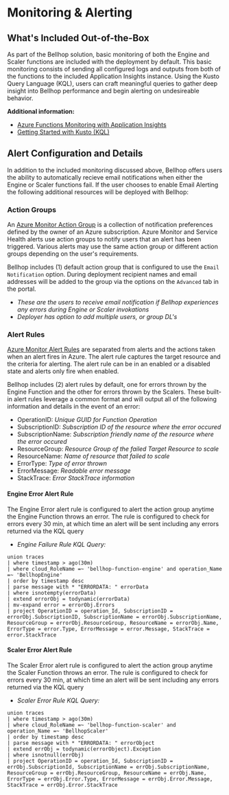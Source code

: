 # Monitoring & Alerting

## What's Included Out-of-the-Box
As part of the Bellhop solution, basic monitoring of both the Engine and Scaler functions are included with the deployment by default. This basic monitoring consists of sending all configured logs and outputs from both of the functions to the included Application Insights instance. Using the Kusto Query Language (KQL), users can craft meaningful queries to gather deep insight into Bellhop performance and begin alerting on undesireable behavior.

**Additional information:**
- [Azure Functions Monitoring with Application Insights](https://docs.microsoft.com/en-us/azure/azure-functions/functions-monitoring)
- [Getting Started with Kusto (KQL)](https://docs.microsoft.com/en-us/azure/data-explorer/kusto/concepts/)

## Alert Configuration and Details
In addition to the included monitoring discussed above, Bellhop offers users the ability to automatically recieve email notifications when either the Engine or Scaler functions fail. If the user chooses to enable Email Alerting the following additional resources will be deployed with Bellhop:

### Action Groups

An [Azure Monitor Action Group](https://docs.microsoft.com/en-us/azure/azure-monitor/alerts/action-groups) is a collection of notification preferences defined by the owner of an Azure subscription. Azure Monitor and Service Health alerts use action groups to notify users that an alert has been triggered. Various alerts may use the same action group or different action groups depending on the user's requirements.

Bellhop includes (1) default action group that is configured to use the `Email Notification` option. During deployment recipient names and email addresses will be added to the group via the options on the `Advanced` tab in the portal. 
- _These are the users to receive email notification if Bellhop experiences any errors during Engine or Scaler invokations_
- _Deployer has option to add multiple users, or group DL's_

### Alert Rules

[Azure Monitor Alert Rules](https://docs.microsoft.com/en-us/azure/azure-monitor/alerts/alerts-overview#manage-alert-rules) are separated from alerts and the actions taken when an alert fires in Azure. The alert rule captures the target resource and the criteria for alerting. The alert rule can be in an enabled or a disabled state and alerts only fire when enabled.  

Bellhop includes (2) alert rules by default, one for errors thrown by the Engine Function and the other for errors thrown by the Scalers. These built-in alert rules leverage a common format and will output all of the following information and details in the event of an error:
- OperationID: _Unique GUID for Function Operation_
- SubscriptionID: _Subscription ID of the resource where the error occured_
- SubscriptionName: _Subscription friendly name of the resource where the error occured_
- ResourceGroup: _Resource Group of the failed Target Resource to scale_
- ResourceName: _Name of resource that failed to scale_
- ErrorType: _Type of error thrown_
- ErrorMessage: _Readable error message_
- StackTrace: _Error StackTrace information_

#### Engine Error Alert Rule
The Engine Error alert rule is configured to alert the action group anytime the Engine Function throws an error. The rule is configured to check for errors every 30 min, at which time an alert will be sent including any errors returned via the KQL query
- _Engine Failure Rule KQL Query:_
```
union traces
| where timestamp > ago(30m)
| where cloud_RoleName =~ 'bellhop-function-engine' and operation_Name =~ 'BellhopEngine'
| order by timestamp desc
| parse message with * "ERRORDATA: " errorData
| where isnotempty(errorData)
| extend errorObj = todynamic(errorData)
| mv-expand error = errorObj.Errors
| project OperationID = operation_Id, SubscriptionID = errorObj.SubscriptionID, SubscriptionName = errorObj.SubscriptionName, ResourceGroup = errorObj.ResourceGroup, ResourceName = errorObj.Name, ErrorType = error.Type, ErrorMessage = error.Message, StackTrace = error.StackTrace
```

#### Scaler Error Alert Rule
The Scaler Error alert rule is configured to alert the action group anytime the Scaler Function throws an error. The rule is configured to check for errors every 30 min, at which time an alert will be sent including any errors returned via the KQL query
- _Scaler Error Rule KQL Query:_
```
union traces
| where timestamp > ago(30m)
| where cloud_RoleName =~ 'bellhop-function-scaler' and  operation_Name =~ 'BellhopScaler'
| order by timestamp desc
| parse message with * "ERRORDATA: " errorObject
| extend errObj = todynamic(errorObject).Exception
| where isnotnull(errObj)
| project OperationID = operation_Id, SubscriptionID = errObj.SubscriptionId, SubscriptionName = errObj.SubscriptionName, ResourceGroup = errObj.ResourceGroup, ResourceName = errObj.Name, ErrorType = errObj.Error.Type, ErrorMessage = errObj.Error.Message, StackTrace = errObj.Error.StackTrace
```
